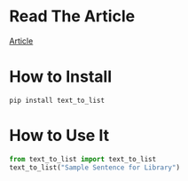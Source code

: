 # Read The Article
[Article](https://www.sezerbozkir.com/2022/10/python-paketini-pypide-yayinlama/)
# How to Install
```shell
pip install text_to_list
```
# How to Use It
```python
from text_to_list import text_to_list
text_to_list("Sample Sentence for Library")
```